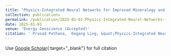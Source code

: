```yaml
---
title: "Physics-Integrated Neural Networks for Improved Mineralogy and Porosity Estimation from Geophysical Well Logs"
collection: publications
permalink: /publication/2025-01-01-Physics-Integrated-Neural-Networks-for-Improved-Mineralogy-and-Porosity-Estimation-from-Geophysical-Well-Logs
date: 2025-01-01
venue: 'Energy Geoscience (Accepted)'
citation: ' Prasad Pothana,  Kegang Ling, &quot;Physics-Integrated Neural Networks for Improved Mineralogy and Porosity Estimation from Geophysical Well Logs.&quot; Energy Geoscience (Accepted), 2025.'
---
```

Use [Google Scholar](https://scholar.google.com/scholar?q=Physics+Integrated+Neural+Networks+for+Improved+Mineralogy+and+Porosity+Estimation+from+Geophysical+Well+Logs){:target="_blank"} for full citation